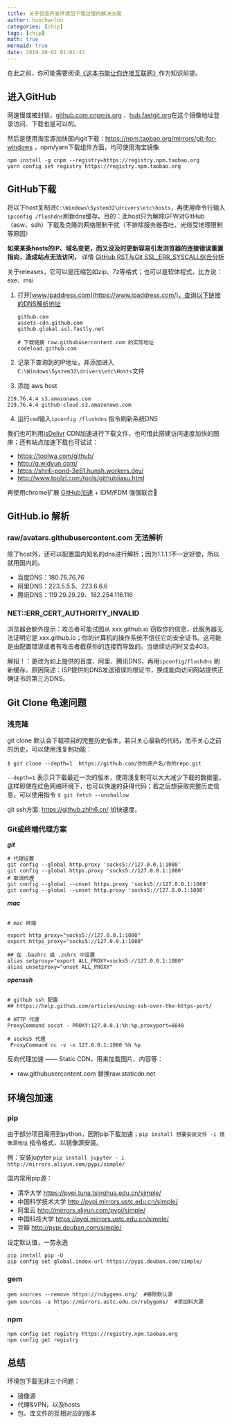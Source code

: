 ```yaml
---
title: 关于信息开发环境包下载过慢的解决方案
author: hoochanlon
categories: [chip]
tags: [chip]
math: true
mermaid: true
date: 2019-10-01 01:01:43
---
```


在此之前，你可能需要阅读[《这本书能让你连接互联网》](https://github.com/hoochanlon/fq-book)作为知识前提。

<!-- more -->

## 进入GitHub


网速慢或被封锁，[github.com.cnpmjs.org]( https://github.com.cnpmjs.org/) 、[hub.fastgit.org](https://hub.fastgit.org)在这个镜像地址登录访问、下载也是可以的。

然后是使用淘宝源加快国内git下载：https://npm.taobao.org/mirrors/git-for-windows ，npm/yarn下载组件方面，均可使用淘宝镜像

```
npm install -g cnpm --registry=https://registry.npm.taobao.org
yarn config set registry https://registry.npm.taobao.org
```

## GitHub下载


将以下host复制进`C:\Windows\System32\drivers\etc\hosts`，再使用命令行输入`ipconfig /flushdns`刷新dns缓存。目的：此host只为解除GFW对GitHub（asw、ssh）下载及克隆的网络限制干扰（不排除服务器吞吐、光缆受地理限制等原因）

**如果某条hosts的IP、域名变更，而又没及时更新容易引发浏览器的连接错误重置指向，造成站点无法访问，** 详情 [GitHub RST与Git SSL_ERR_SYSCALL综合分析](https://hoochanlon.github.io/note/2020/06-06/74ae1ae6.html)

关于releases，它可以是压缩包如zip、7z等格式；也可以是软体程式，比方说：exe、msi

1. 打开[www.ipaddress.com](https://www.ipaddress.com/)，查询以下链接的DNS解析地址

    ```
    github.com
    assets-cdn.github.com
    github.global.ssl.fastly.net

    # 下载链接 raw.githubusercontent.com 的实际地址
    codeload.github.com
    ```

2. 记录下查询到的IP地址，并添加进入`C:\Windows\System32\drivers\etc\Hosts`文件

3. 添加 aws host

 ```
 219.76.4.4 s3.amazonaws.com
 219.76.4.4 github-cloud.s3.amazonaws.com
 ```
4. 运行`cmd`输入`ipconfig /flushdns` 指令刷新系统DNS


我们也可利用[jsDelivr](https://www.jsdelivr.com) CDN加速进行下载文件，也可借此搭建访问速度加快的图床；还有站点加速下载也可试试：
* https://toolwa.com/github/
* http://g.widyun.com/
* https://shrill-pond-3e81.hunsh.workers.dev/
* http://www.toolzl.com/tools/githubjiasu.html

再使用chrome扩展 [GitHub加速](https://chrome.google.com/webstore/detail/github%E5%8A%A0%E9%80%9F/mfnkflidjnladnkldfonnaicljppahpg/related?hl=zh-CN) + IDM/FDM 强强联合🤣


## GitHub.io 解析

### raw/avatars.githubusercontent.com 无法解析

除了host外，还可以配置国内知名的dns进行解析；因为1.1.1.1不一定好使，所以就用国内的。

* 百度DNS：180.76.76.76
* 阿里DNS：223.5.5.5、223.6.6.6
* 腾讯DNS：119.29.29.29、182.254.116.116

### NET::ERR_CERT_AUTHORITY_INVALID

浏览器会额外提示：攻击者可能试图从 xxx.github.io 窃取你的信息，此服务器无法证明它是 xxx.github.io；你的计算机的操作系统不信任它的安全证书。这可能是由配置错误或者有攻击者截获你的连接而导致的。当继续访问时又会403。

解招！：更改为如上提供的百度、阿里、腾讯DNS，再用`ipconfig/flushdns` 刷新缓存。原因简述：ISP提供的DNS发送错误的根证书，换成能向访问网站提供正确证书的第三方DNS。


## Git Clone 龟速问题

### 浅克隆

git clone 默认会下载项目的完整历史版本，若只关心最新的代码，而不关心之前的历史，可以使用浅复制功能：

```
$ git clone --depth=1  https://github.com/你的用户名/你的repo.git
```

`--depth=1` 表示只下载最近一次的版本，使用浅复制可以大大减少下载的数据量，这样即使在红色网络环境下，也可以快速的获得代码；若之后想获取完整历史信息，可以使用指令 `$ git fetch --unshallow`

git ssh方面: https://github.zhlh6.cn/ 加快速度。

### Git或终端代理方案

***git***

```
# 代理设置
git config --global http.proxy 'socks5://127.0.0.1:1080'
git config --global https.proxy 'socks5://127.0.0.1:1080'
# 取消代理
git config --global --unset https.proxy 'socks5://127.0.0.1:1080'
git config --global --unset http.proxy 'socks5://127.0.0.1:1080'

```

***mac***

```

# mac 终端

export http_proxy="socks5://127.0.0.1:1080"
export https_proxy="socks5://127.0.0.1:1080"

## 在 .bashrc 或 .zshrc 中设置
alias setproxy="export ALL_PROXY=socks5://127.0.0.1:1080"
alias unsetproxy="unset ALL_PROXY"
```

***openssh***

```

# github ssh 配置
## https://help.github.com/articles/using-ssh-over-the-https-port/

# HTTP 代理
ProxyCommand socat - PROXY:127.0.0.1:%h:%p,proxyport=8848

# socks5 代理
 ProxyCommand nc -v -x 127.0.0.1:1080 %h %p
```

反向代理加速 —— Static CDN，用来加载图片、内容等：

* raw.githubusercontent.com 替换raw.staticdn.net


## 环境包加速

### pip

由于部分项目需用到python，因附pip下载加速；`pip install 想要安装文件 -i 镜像源地址` 指令格式，以镜像源安装。

例：安装jupyter `pip install jupyter - i http://mirrors.aliyun.com/pypi/simple/`

国内常用pip源：

* 清华大学 https://pypi.tuna.tsinghua.edu.cn/simple/
* 中国科学技术大学 http://pypi.mirrors.ustc.edu.cn/simple/
* 阿里云 http://mirrors.aliyun.com/pypi/simple/
* 中国科技大学 https://pypi.mirrors.ustc.edu.cn/simple/
* 豆瓣  http://pypi.douban.com/simple/

设定默认值，一劳永逸

```
pip install pip -U
pip config set global.index-url https://pypi.douban.com/simple/
```

### gem

```
gem sources --remove https://rubygems.org/  #移除默认源
gem sources -a https://mirrors.ustc.edu.cn/rubygems/  #添加科大源
```

### npm

```
npm config set registry https://registry.npm.taobao.org
npm config get registry
```

## 总结

环境包下载无非三个问题：

* 镜像源
* 代理&VPN，以及hosts
* 包、库文件的互相对应的版本
